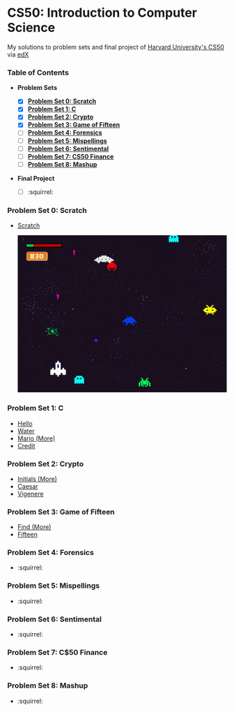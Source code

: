 # CS50: Introduction to Computer Science

My solutions to problem sets and final project of [Harvard University's CS50](https://cs50.harvard.edu/) via [edX](https://www.edx.org/)


### Table of Contents

* **Problem Sets**

  - [x] **[Problem Set 0: Scratch](https://github.com/bomholtm/cs50#problem-set-0-scratch)**
  - [x] **[Problem Set 1: C](https://github.com/bomholtm/cs50#problem-set-1-c)**
  - [x] **[Problem Set 2: Crypto](https://github.com/bomholtm/cs50#problem-set-2-crypto)**
  - [x] **[Problem Set 3: Game of Fifteen](https://github.com/bomholtm/cs50#problem-set-3-game-of-fifteen)**
  - [ ] **[Problem Set 4: Forensics](https://github.com/bomholtm/cs50#problem-set-4-forensics)**
  - [ ] **[Problem Set 5: Mispellings](https://github.com/bomholtm/cs50#problem-set-5-mispellings)**
  - [ ] **[Problem Set 6: Sentimental](https://github.com/bomholtm/cs50#problem-set-6-sentimental)**
  - [ ] **[Problem Set 7: CS50 Finance](https://github.com/bomholtm/cs50#problem-set-7-cs50-finance)**
  - [ ] **[Problem Set 8: Mashup](https://github.com/bomholtm/cs50#problem-set-8-mashup)**

* **Final Project**

  - [ ] :squirrel:


### Problem Set 0: Scratch

* [Scratch](https://scratch.mit.edu/projects/120298616/#fullscreen)

  [![](_assets/README/invaderoids.jpg)](https://scratch.mit.edu/projects/120298616/#fullscreen)


### Problem Set 1: C

* [Hello](https://github.com/bomholtm/cs50/tree/master/problem_set_1_c/hello.c)
* [Water](https://github.com/bomholtm/cs50/tree/master/problem_set_1_c/water.c)
* [Mario (More)](https://github.com/bomholtm/cs50/tree/master/problem_set_1_c/mario.c)
* [Credit](https://github.com/bomholtm/cs50/tree/master/problem_set_1_c/credit.c)


### Problem Set 2: Crypto

* [Initials (More)](https://github.com/bomholtm/cs50/tree/master/problem_set_2_crypto/initials.c)
* [Caesar](https://github.com/bomholtm/cs50/tree/master/problem_set_2_crypto/caesar.c)
* [Vigenere](https://github.com/bomholtm/cs50/tree/master/problem_set_2_crypto/vigenere.c)


### Problem Set 3: Game of Fifteen

* [Find (More)](https://github.com/bomholtm/cs50/tree/master/problem_set_3_game_of_fifteen/find)
* [Fifteen](https://github.com/bomholtm/cs50/tree/master/problem_set_3_game_of_fifteen/fifteen)


### Problem Set 4: Forensics

* :squirrel:


### Problem Set 5: Mispellings

* :squirrel:


### Problem Set 6: Sentimental

* :squirrel:


### Problem Set 7: C$50 Finance

* :squirrel:


### Problem Set 8: Mashup

* :squirrel:
